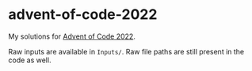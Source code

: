 # advent-of-code-2022
My solutions for [Advent of Code 2022](https://adventofcode.com/2022). 

Raw inputs are available in `Inputs/`. Raw file paths are still present in the code as well. 
